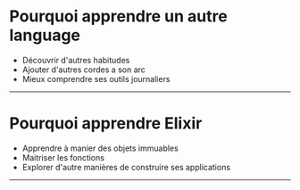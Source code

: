 # Pourquoi apprendre un autre language

* Découvrir d'autres habitudes
* Ajouter d'autres cordes a son arc
* Mieux comprendre ses outils journaliers

---

# Pourquoi apprendre Elixir

* Apprendre à manier des objets immuables
* Maitriser les fonctions
* Explorer d'autre manières de construire ses applications

---

